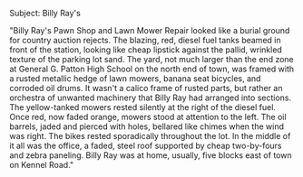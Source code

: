 Subject: Billy Ray's

"Billy Ray's Pawn Shop and Lawn Mower Repair looked like a burial ground for country auction rejects. The blazing, red, diesel fuel tanks beamed in front of the station, looking like cheap lipstick against the pallid, wrinkled texture of the parking lot sand. The yard, not much larger than the end zone at General G. Patton High School on the north end of town, was framed with a rusted metallic hedge of lawn mowers, banana seat bicycles, and corroded oil drums. It wasn't a calico frame of rusted parts, but rather an orchestra of unwanted machinery that Billy Ray had arranged into sections. The yellow-tanked mowers rested silently at the right of the diesel fuel. Once red, now faded orange, mowers stood at attention to the left. The oil barrels, jaded and pierced with holes, bellared like chimes when the wind was right. The bikes rested sporadically throughout the lot. In the middle of it all was the office, a faded, steel roof supported by cheap two-by-fours and zebra paneling. Billy Ray was at home, usually, five blocks east of town on Kennel Road."
